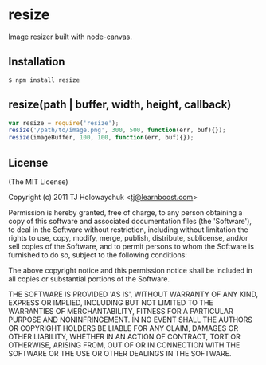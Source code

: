 
# resize

  Image resizer built with node-canvas.

## Installation

    $ npm install resize

## resize(path | buffer, width, height, callback)

```js
var resize = require('resize');
resize('/path/to/image.png', 300, 500, function(err, buf){});
resize(imageBuffer, 100, 100, function(err, buf){});
```

## License 

(The MIT License)

Copyright (c) 2011 TJ Holowaychuk &lt;tj@learnboost.com&gt;

Permission is hereby granted, free of charge, to any person obtaining
a copy of this software and associated documentation files (the
'Software'), to deal in the Software without restriction, including
without limitation the rights to use, copy, modify, merge, publish,
distribute, sublicense, and/or sell copies of the Software, and to
permit persons to whom the Software is furnished to do so, subject to
the following conditions:

The above copyright notice and this permission notice shall be
included in all copies or substantial portions of the Software.

THE SOFTWARE IS PROVIDED 'AS IS', WITHOUT WARRANTY OF ANY KIND,
EXPRESS OR IMPLIED, INCLUDING BUT NOT LIMITED TO THE WARRANTIES OF
MERCHANTABILITY, FITNESS FOR A PARTICULAR PURPOSE AND NONINFRINGEMENT.
IN NO EVENT SHALL THE AUTHORS OR COPYRIGHT HOLDERS BE LIABLE FOR ANY
CLAIM, DAMAGES OR OTHER LIABILITY, WHETHER IN AN ACTION OF CONTRACT,
TORT OR OTHERWISE, ARISING FROM, OUT OF OR IN CONNECTION WITH THE
SOFTWARE OR THE USE OR OTHER DEALINGS IN THE SOFTWARE.